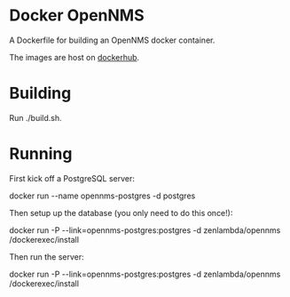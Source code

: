 # Docker OpenNMS

A Dockerfile for building an OpenNMS docker container.

The images are host on [dockerhub](https://registry.hub.docker.com/u/zenlambda/opennms/).

# Building

Run ./build.sh.

# Running

First kick off a PostgreSQL server:

  docker run --name opennms-postgres -d postgres

Then setup up the database (you only need to do this once!):

  docker run -P --link=opennms-postgres:postgres -d zenlambda/opennms /dockerexec/install

Then run the server:

  docker run -P --link=opennms-postgres:postgres -d zenlambda/opennms /dockerexec/install

